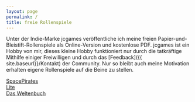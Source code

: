 ```yaml
---
layout: page
permalink: /
title: freie Rollenspiele
---
```


Unter der Indie-Marke jcgames veröffentliche ich meine freien Papier-und-Bleistift-Rollenspiele als Online-Version und kostenlose PDF.
jcgames ist ein Hobby von mir, dieses kleine Hobby funktioniert nur durch die tatkräftige Mithilfe einiger Freiwilligen und durch das [Feedback]({{ site.baseurl}}/Kontakt) der Community. Nur so bleibt auch meine Motivation erhalten eigene Rollenspiele auf die Beine zu stellen.

<div class="row row-cols-1 row-cols-md-2 g-4 mb-3">
    <div class="col">
        <div class="card bg-spacepirates clickable">
            <div class="card-body card-body-spacepirates"></div>
            <div class="card-footer d-flex justify-content-center card-footer-spiele">
                <a href="https://spacepirates.jcgames.de/" class="link-light">SpacePirates</a>
            </div>
        </div>
    </div>
    <div class="col">
        <div class="card bg-lite clickable">
            <div class="card-body card-body-lite"></div>
            <div class="card-footer d-flex justify-content-center card-footer-spiele">
                <a href="https://lite.jcgames.de" class="link-light">Lite </a>
            </div>
        </div>
    </div>
    <div class="col">
        <div class="card bg-weltenbuch clickable">
            <div class="card-body card-body-weltenbuch"></div>
            <div class="card-footer d-flex justify-content-center card-footer-spiele">
                <a href="https://dasweltenbuch.jcgames.de/" class="link-light">Das Weltenbuch</a>
            </div>
        </div>
    </div>
</div>
